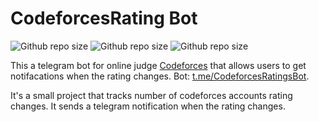 # CodeforcesRating Bot
![Github repo size](https://img.shields.io/github/repo-size/Aibyn/CodeforcesRatingBot)
![Github repo size](https://img.shields.io/github/license/Aibyn/CodeforcesRatingBot)
![Github repo size](https://img.shields.io/github/last-commit/Aibyn/CodeforcesRatingBot)

This a telegram bot for online judge [Codeforces](https://codeforces.com) that allows users to get notifacations when the rating changes. Bot: [t.me/CodeforcesRatingsBot](https://t.me/CodeforcesRatingsBot). 

It's a small project that tracks number of codeforces accounts rating changes. 
It sends a telegram notification when the rating changes.
